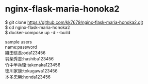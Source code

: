 # nginx-flask-maria-honoka2
$ git clone https://github.com/kk7679/nginx-flask-maria-honoka2.git  
$ cd nginx-flask-maria-honoka2  
$ docker-compose up -d --build


sample users  
name:password  
織田信長:oda123456  
羽柴秀吉:hashiba123456  
竹中半兵衛:takenaka123456  
徳川家康:tokugawa123456  
本多忠勝:honda123456  